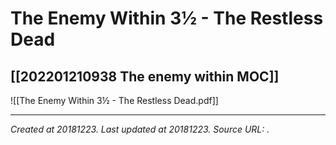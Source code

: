 # The Enemy Within 3½ - The Restless Dead
 [[202201210938 The enemy within MOC]] 
--

![[The Enemy Within 3½ - The Restless Dead.pdf]]


---

_Created at 20181223._
_Last updated at 20181223._
_Source URL: [](https://thetrove.net//Books/Warhammer/Fantasy/Roleplay/1st%20edition/The%20Enemy%20Within%203%C2%BD%20-%20The%20Restless%20Dead.pdf)._




